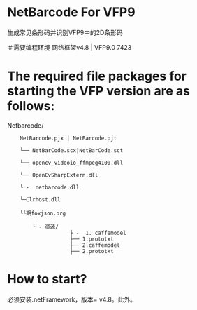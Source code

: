 # NetBarcode For VFP9
生成常见条形码并识别VFP9中的2D条形码


＃需要编程环境
  网络框架v4.8 | VFP9.0 7423

# The required file packages for starting the VFP version are as follows:
Netbarcode/

        NetBarcode.pjx | NetBarcode.pjt
        
        └── NetBarCode.scx|NetBarCode.sct
        
        └── opencv_videoio_ffmpeg4100.dll
        
        └── OpenCvSharpExtern.dll
        
        └ -  netbarcode.dll
        
        └─Clrhost.dll  
        
        └└期foxjson.prg
        
            └ - 资源/
                        ├ -  1. caffemodel
                        ├── 1.prototxt
                        ├── 2.caffemodel
                        ├── 2.prototxt
        

# How to start?
  必须安装.netFramework，版本= v4.8。此外。
    

